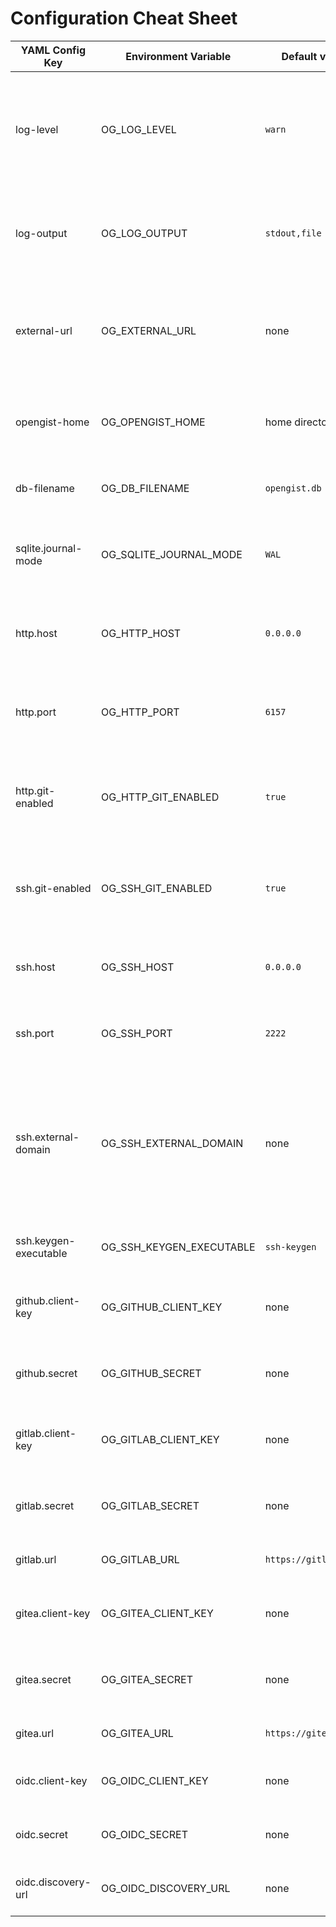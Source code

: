 # Configuration Cheat Sheet

| YAML Config Key       | Environment Variable     | Default value         | Description                                                                                                                       |
|-----------------------|--------------------------|-----------------------|-----------------------------------------------------------------------------------------------------------------------------------|
| log-level             | OG_LOG_LEVEL             | `warn`                | Set the log level to one of the following: `trace`, `debug`, `info`, `warn`, `error`, `fatal`, `panic`.                           |
| log-output            | OG_LOG_OUTPUT            | `stdout,file`         | Set the log output to one or more of the following: `stdout`, `file`.                                                             |
| external-url          | OG_EXTERNAL_URL          | none                  | Public URL for the Git HTTP/SSH connection. If not set, uses the URL from the request.                                            |
| opengist-home         | OG_OPENGIST_HOME         | home directory        | Path to the directory where Opengist stores its data.                                                                             |
| db-filename           | OG_DB_FILENAME           | `opengist.db`         | Name of the SQLite database file.                                                                                                 |
| sqlite.journal-mode   | OG_SQLITE_JOURNAL_MODE   | `WAL`                 | Set the journal mode for SQLite. More info [here](https://www.sqlite.org/pragma.html#pragma_journal_mode)                         |
| http.host             | OG_HTTP_HOST             | `0.0.0.0`             | The host on which the HTTP server should bind.                                                                                    |
| http.port             | OG_HTTP_PORT             | `6157`                | The port on which the HTTP server should listen.                                                                                  |
| http.git-enabled      | OG_HTTP_GIT_ENABLED      | `true`                | Enable or disable git operations (clone, pull, push) via HTTP. (`true` or `false`)                                                |
| ssh.git-enabled       | OG_SSH_GIT_ENABLED       | `true`                | Enable or disable git operations (clone, pull, push) via SSH. (`true` or `false`)                                                 |
| ssh.host              | OG_SSH_HOST              | `0.0.0.0`             | The host on which the SSH server should bind.                                                                                     |
| ssh.port              | OG_SSH_PORT              | `2222`                | The port on which the SSH server should listen.                                                                                   |
| ssh.external-domain   | OG_SSH_EXTERNAL_DOMAIN   | none                  | Public domain for the Git SSH connection, if it has to be different from the HTTP one. If not set, uses the URL from the request. |
| ssh.keygen-executable | OG_SSH_KEYGEN_EXECUTABLE | `ssh-keygen`          | Path to the SSH key generation executable.                                                                                        |
| github.client-key     | OG_GITHUB_CLIENT_KEY     | none                  | The client key for the GitHub OAuth application.                                                                                  |
| github.secret         | OG_GITHUB_SECRET         | none                  | The secret for the GitHub OAuth application.                                                                                      |
| gitlab.client-key     | OG_GITLAB_CLIENT_KEY     | none                  | The client key for the GitLab OAuth application.                                                                                  |
| gitlab.secret         | OG_GITLAB_SECRET         | none                  | The secret for the GitLab OAuth application.                                                                                      |
| gitlab.url            | OG_GITLAB_URL            | `https://gitlab.com/` | The URL of the GitLab instance.                                                                                                   |
| gitea.client-key      | OG_GITEA_CLIENT_KEY      | none                  | The client key for the Gitea OAuth application.                                                                                   |
| gitea.secret          | OG_GITEA_SECRET          | none                  | The secret for the Gitea OAuth application.                                                                                       |
| gitea.url             | OG_GITEA_URL             | `https://gitea.com/`  | The URL of the Gitea instance.                                                                                                    |
| oidc.client-key       | OG_OIDC_CLIENT_KEY       | none                  | The client key for the OpenID application.                                                                                        |
| oidc.secret           | OG_OIDC_SECRET           | none                  | The secret for the OpenID application.                                                                                            |
| oidc.discovery-url    | OG_OIDC_DISCOVERY_URL    | none                  | Discovery endpoint of the OpenID provider.                                                                                        |
